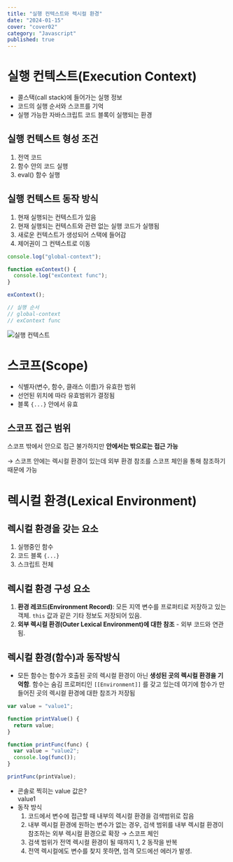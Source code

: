 ```yaml
---
title: "실행 컨텍스트와 렉시컬 환경"
date: "2024-01-15"
cover: "cover02"
category: "Javascript"
published: true
---
```


# 실행 컨텍스트(Execution Context)

- 콜스택(call stack)에 들어가는 실행 정보
- 코드의 실행 순서와 스코프를 기억
- 실행 가능한 자바스크립트 코드 블록이 실행되는 환경

## 실행 컨텍스트 형성 조건

1. 전역 코드
2. 함수 안의 코드 실행
3. eval() 함수 실행

## 실행 컨텍스트 동작 방식

1. 현재 실행되는 컨텍스트가 있음
2. 현재 실행되는 컨텍스트와 관련 없는 실행 코드가 실행됨
3. 새로운 컨텍스트가 생성되어 스택에 들어감
4. 제어권이 그 컨텍스트로 이동

```js
console.log("global-context");

function exContext() {
  console.log("exContext func");
}

exContext();

// 실행 순서
// global-context
// exContext func
```

![실행 컨텍스트](/imgs/blog/posts/execution-context-lexical-env/execution_context.png)

# 스코프(Scope)

- 식별자(변수, 함수, 클래스 이름)가 유효한 범위
- 선언된 위치에 따라 유효범위가 결정됨
- 블록 `{...}` 안에서 유효

## 스코프 접근 범위

스코프 밖에서 안으로 접근 불가하지만 **안에서는 밖으로는 접근 가능**

→ 스코프 안에는 렉시컬 환경이 있는데 외부 환경 참조를 스코프 체인을 통해 참조하기 때문에 가능

# 렉시컬 환경(Lexical Environment)

## 렉시컬 환경을 갖는 요소

1. 실행중인 함수
2. 코드 블록 `{...}`
3. 스크립트 전체

## 렉시컬 환경 구성 요소

1. **환경 레코드(Environment Record)**: 모든 지역 변수를 프로퍼티로 저장하고 있는 객체. `this` 값과 같은 기타 정보도 저장되어 있음.
2. **외부 렉시컬 환경(Outer Lexical Environment)에 대한 참조** - 외부 코드와 연관됨.

## 렉시컬 환경(함수)과 동작방식

- 모든 함수는 함수가 호출된 곳의 렉시컬 환경이 아닌 **생성된 곳의 렉시컬 환경을 기억함**.
  함수는 숨김 프로퍼티인 `[[Environment]]` 를 갖고 있는데 여기에 함수가 만들어진 곳의 렉시컬 환경에 대한 참조가 저장됨

```js
var value = "value1";

function printValue() {
  return value;
}

function printFunc(func) {
  var value = "value2";
  console.log(func());
}

printFunc(printValue);
```

- 콘솔로 찍히는 value 값은?  
  value1
- 동작 방식
  1. 코드에서 변수에 접근할 때 내부의 렉시컬 환경을 검색범위로 잡음
  2. 내부 렉시컬 환경에 원하는 변수가 없는 경우, 검색 범위를 내부 렉시컬 환경이 참조하는 외부 렉시컬 환경으로 확장 → 스코프 체인
  3. 검색 범위가 전역 렉시컬 환경이 될 때까지 1, 2 동작을 반복
  4. 전역 렉시컬에도 변수를 찾지 못하면, 엄격 모드에선 에러가 발생.
